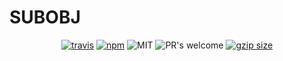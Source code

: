 # SUBOBJ

<p align="center">
  <a href="https://travis-ci.org/lucagez/subobj"><img src="https://travis-ci.com/lucagez/subobj.svg?branch=master" alt="travis"></a>
  <a href="https://www.npmjs.org/package/subobj"><img src="https://img.shields.io/npm/v/subobj.svg?style=flat" alt="npm"></a>
  <img src="https://img.shields.io/badge/license-MIT-f1c40f.svg" alt="MIT">
  <img src="https://img.shields.io/badge/PRs-welcome-6574cd.svg" alt="PR's welcome">
  <a href="https://unpkg.com/subobj"><img src="https://img.badgesize.io/https://unpkg.com/subobj/dist/subobj.js?compression=gzip" alt="gzip size"></a>
</p>
